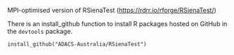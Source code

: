 MPI-optimised version of RSienaTest (https://rdrr.io/rforge/RSienaTest/)

There is an install_github function to install R packages hosted on GitHub in the `devtools` package.

```
install_github("ADACS-Australia/RSienaTest")
```
